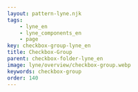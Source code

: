 ```yaml
---
layout: pattern-lyne.njk
tags: 
    - lyne_en
    - lyne_components_en
    - page
key: checkbox-group-lyne_en
title: Checkbox-Group
parent: checkbox-folder-lyne_en
image: lyne/overview/checkbox-group.webp
keywords: checkbox-group
order: 140
---
```

